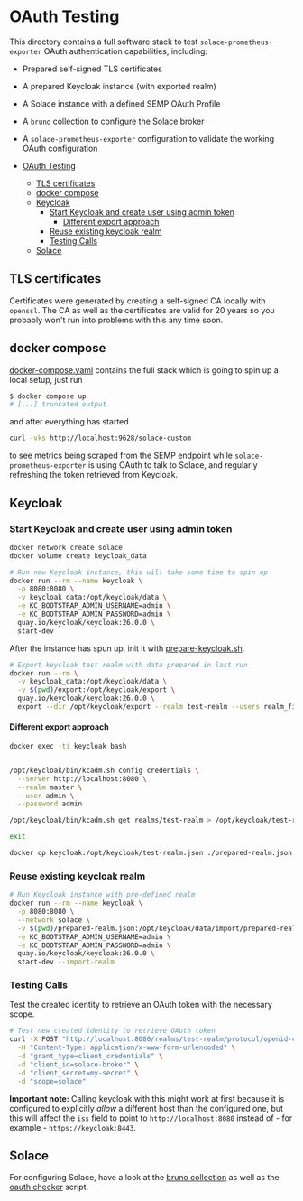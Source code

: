 # OAuth Testing

This directory contains a full software stack to test `solace-prometheus-exporter` OAuth authentication capabilities, including:

- Prepared self-signed TLS certificates
- A prepared Keycloak instance (with exported realm)
- A Solace instance with a defined SEMP OAuth Profile
- A `bruno` collection to configure the Solace broker
- A `solace-prometheus-exporter` configuration to validate the working OAuth configuration

- [OAuth Testing](#oauth-testing)
  - [TLS certificates](#tls-certificates)
  - [docker compose](#docker-compose)
  - [Keycloak](#keycloak)
    - [Start Keycloak and create user using admin token](#start-keycloak-and-create-user-using-admin-token)
      - [Different export approach](#different-export-approach)
    - [Reuse existing keycloak realm](#reuse-existing-keycloak-realm)
    - [Testing Calls](#testing-calls)
  - [Solace](#solace)

## TLS certificates

Certificates were generated by creating a self-signed CA locally with `openssl`. The CA as well as the certificates are valid for 20 years so you probably won't run into problems with this any time soon.

## docker compose

[docker-compose.yaml](docker-compose.yaml) contains the full stack which is going to spin up a local setup, just run

```bash
$ docker compose up
# [...] truncated output
```

and after everything has started

```bash
curl -vks http://localhost:9628/solace-custom
```

to see metrics being scraped from the SEMP endpoint while `solace-prometheus-exporter` is using OAuth to talk to Solace, and regularly refreshing the token retrieved from Keycloak.

## Keycloak

### Start Keycloak and create user using admin token

```bash
docker network create solace
docker volume create keycloak_data

# Run new Keycloak instance, this will take some time to spin up
docker run --rm --name keycloak \
  -p 8080:8080 \
  -v keycloak_data:/opt/keycloak/data \
  -e KC_BOOTSTRAP_ADMIN_USERNAME=admin \
  -e KC_BOOTSTRAP_ADMIN_PASSWORD=admin \
  quay.io/keycloak/keycloak:26.0.0 \
  start-dev
```

After the instance has spun up, init it with [prepare-keycloak.sh](scripts/prepare-keycloak.sh).

```bash
# Export keycloak test realm with data prepared in last run
docker run --rm \
  -v keycloak_data:/opt/keycloak/data \
  -v $(pwd)/export:/opt/keycloak/export \
  quay.io/keycloak/keycloak:26.0.0 \
  export --dir /opt/keycloak/export --realm test-realm --users realm_file
```

#### Different export approach

```bash
docker exec -ti keycloak bash


/opt/keycloak/bin/kcadm.sh config credentials \
  --server http://localhost:8080 \
  --realm master \
  --user admin \
  --password admin

/opt/keycloak/bin/kcadm.sh get realms/test-realm > /opt/keycloak/test-realm.json

exit

docker cp keycloak:/opt/keycloak/test-realm.json ./prepared-realm.json
```

### Reuse existing keycloak realm

```bash
# Run Keycloak instance with pre-defined realm
docker run --rm --name keycloak \
  -p 8080:8080 \
  --network solace \
  -v $(pwd)/prepared-realm.json:/opt/keycloak/data/import/prepared-realm.json:ro \
  -e KC_BOOTSTRAP_ADMIN_USERNAME=admin \
  -e KC_BOOTSTRAP_ADMIN_PASSWORD=admin \
  quay.io/keycloak/keycloak:26.0.0 \
  start-dev --import-realm

```

### Testing Calls

Test the created identity to retrieve an OAuth token with the necessary scope.

```bash
# Test new created identity to retrieve OAuth token
curl -X POST "http://localhost:8080/realms/test-realm/protocol/openid-connect/token" \
  -H "Content-Type: application/x-www-form-urlencoded" \
  -d "grant_type=client_credentials" \
  -d "client_id=solace-broker" \
  -d "client_secret=my-secret" \
  -d "scope=solace"
```

**Important note:** Calling keycloak with this might work at first because it is configured to explicitly *allow* a different host than the configured one, but this will affect the `iss` field to point to `http://localhost:8080` instead of - for example - `https://keycloak:8443`.

## Solace

For configuring Solace, have a look at the [bruno collection](bruno/) as well as the [oauth checker](scripts/oauth_check.sh) script.

